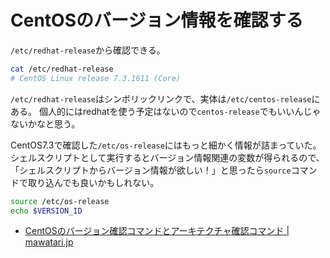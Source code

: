 # CentOSのバージョン情報を確認する

`/etc/redhat-release`から確認できる。

```bash
cat /etc/redhat-release
# CentOS Linux release 7.3.1611 (Core)
```

`/etc/redhat-release`はシンボリックリンクで、実体は`/etc/centos-release`にある。
個人的にはredhatを使う予定はないので`centos-release`でもいいんじゃないかなと思う。

CentOS7.3で確認した`/etc/os-release`にはもっと細かく情報が詰まっていた。
シェルスクリプトとして実行するとバージョン情報関連の変数が得られるので、「シェルスクリプトからバージョン情報が欲しい！」と思ったら`source`コマンドで取り込んでも良いかもしれない。

```sh
source /etc/os-release
echo $VERSION_ID
```

- [CentOSのバージョン確認コマンドとアーキテクチャ確認コマンド | mawatari.jp](http://mawatari.jp/archives/check-centos-version)
